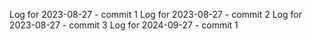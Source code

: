 Log for 2023-08-27 - commit 1
Log for 2023-08-27 - commit 2
Log for 2023-08-27 - commit 3
Log for 2024-09-27 - commit 1
